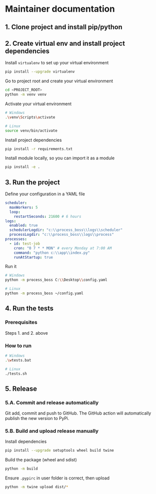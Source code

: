 # Maintainer documentation



## 1. Clone project and install pip/python



## 2. Create virtual env and install project dependencies

Install `virtualenv` to set up your virtual environment
```bash
pip install --upgrade virtualenv
```

Go to project root and create your virtual environment
```bash
cd <PROJECT_ROOT>
python -m venv venv
```

Activate your virtual environment
```bash
# Windows
.\venv\Scripts\activate

# Linux
source venv/bin/activate
```

Install project dependencies
```bash
pip install -r requirements.txt
```

Install module locally, so you can import it as a module
```bash
pip install -e .
```



## 3. Run the project

Define your configuration in a YAML file

```yaml
scheduler:
  maxWorkers: 5
  loop:
    restartSeconds: 21600 # 6 hours
logs:
  enabled: true
  schedulerLogdir: "c:\\process_boss\\logs\\scheduler"
  processLogdir: "c:\\process_boss\\logs\\process"
processes:
  - id: test-job
    cron: "0 7 * * MON" # every Monday at 7:00 AM
    command: "python c:\\app\\index.py"
    runAtStartup: true
```

Run it
```bash
# Windows
python -m process_boss C:\\Desktop\\config.yaml

# Linux
python -m process_boss ~/config.yaml
```



## 4. Run the tests

### Prerequisites
Steps 1. and 2. above

### How to run

```bash
# Windows
.\wtests.bat

# Linux
./tests.sh
```



## 5. Release

### 5.A. Commit and release automatically

Git add, commit and push to GitHub. The GitHub action will automatically publish the new version to PyPi.

### 5.B. Build and upload release manually

Install dependencies

```bash
pip install --upgrade setuptools wheel build twine
```

Build the package (wheel and sdist)
```bash
python -m build 
```

Ensure `.pypirc` in user folder is correct, then upload
```bash
python -m twine upload dist/*
```
